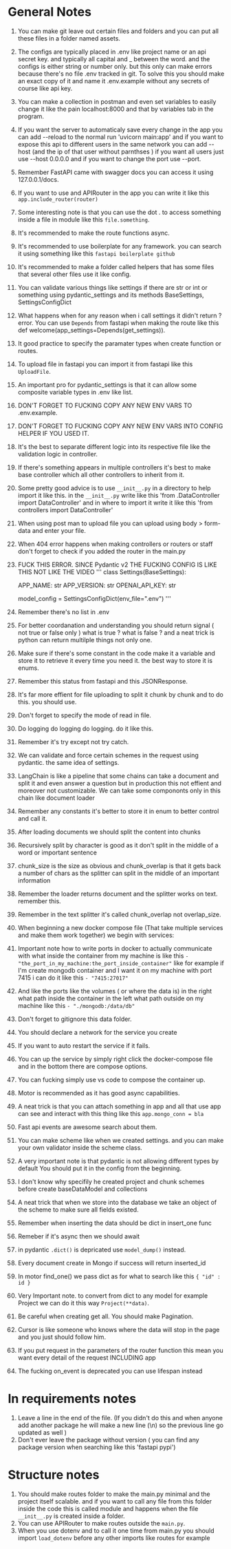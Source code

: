 # General Notes 
1. You can make git leave out certain files and folders and you can put all these files in a folder named assets.
2. The configs are typically placed in .env like project name or an api secret key. and typically all capital and _ between the word. and the configs is either string or number only.
but this only can make errors because there's no file .env tracked in git. To solve this you should make an exact copy of it and name it .env.example without any secrets of course like api key.
3. You can make a collection in postman and even set variables to easily change it like the pain localhost:8000 and that by variables tab in the program.
4. If you want the server to automaticaly save every change in the app you can add --reload to the normal run 'uvicorn main:app' and if you want to expose this api to different users in the same network you can add --host (and the ip of that user without parnthses ) if you want all users just use --host 0.0.0.0 and if you want to change the port use --port.
5. Remember FastAPI came with swagger docs you can access it using 127.0.0.1/docs.
6. If you want to use and APIRouter in the app you can write it like this `app.include_router(router)` 
7. Some interesting note is that you can use the dot . to access something inside a file in module like this `file.something`.
8. It's recommended to make the route functions async.
9. It's recommended to use boilerplate for any framework. you can search it using something like this `fastapi boilerplate github`
10. It's recommended to make a folder called helpers that has some files that several other files use it like config.
11. You can validate various things like settings if there are str or int or something using pydantic_settings and its methods BaseSettings, SettingsConfigDict
12. What happens when for any reason when i call settings it didn't return ? error. You can use `Depends` from fastapi when making the route like this def welcome(app_settings=Depends(get_settings)).
13. It good practice to specify the paramater types when create function or routes.
14. To upload file in fastapi you can import it from fastapi like this `UploadFile`.
15. An important pro for pydantic_settings is that it can allow some composite variable types in .env like list.
16. DON'T FORGET TO FUCKING COPY ANY NEW ENV VARS TO .env.example.
17. DON'T FORGET TO FUCKING COPY ANY NEW ENV VARS INTO CONFIG HELPER IF YOU USED IT.
18. It's the best to separate different logic into its respective file like the validation logic in controller.
19. If there's something appears in multiple controllers it's best to make base controller which all other controllers to inherit from it.
20. Some pretty good advice is to use `__init__.py` in a directory to help import it like this. in the `__init__.py` write like this 'from .DataController import DataController' and in where to import it write it like this 'from controllers import DataController'
21. When using post man to upload file you can upload using body > form-data and enter your file.
22. When 404 error happens when making controllers or routers or staff don't forget to check if you added the router in the main.py
23. FUCK THIS ERROR. SINCE Pydantic v2 THE FUCKING CONFIG IS LIKE THIS NOT LIKE THE VIDEO
''' class Settings(BaseSettings):

    APP_NAME: str
    APP_VERSION: str
    OPENAI_API_KEY: str

    model_config = SettingsConfigDict(env_file=".env")
'''
24. Remember there's no list in .env
25. For better coordanation and understanding you should return signal ( not true or false only ) what is true ? what is false ? and a neat trick is python can return multilple things not only one.
26. Make sure if there's some constant in the code make it a variable and store it to retrieve it every time you need it. the best way to store it is enums.
27. Remember this status from fastapi and this JSONResponse.
28. It's far more effient for file uploading to split it chunk by chunk and to do this. you should use.
29. Don't forget to specify the mode of read in file.
30. Do logging do logging do logging. do it like this. 
31. Remember it's try except not try catch.
32. We can validate and force certain schemes in the request using pydantic. the same idea of settings.
33. LangChain is like a pipeline that some chains can take a document and split it and even answer a question but in production this not effient and moreover not customizable. We can take some compononts only in this chain like document loader
34. Remember any constants it's better to store it in enum to better control and call it.
35. After loading documents we should split the content into chunks 
36. Recursively split by character is good as it don't split in the middle of a word or important sentence
37. chunk_size is the size as obvious and chunk_overlap is that it gets back a number of chars as the splitter can split in the middle of an important information
38. Remember the loader returns document and the splitter works on text. remember this.
39. Remember in the text splitter it's called chunk_overlap not overlap_size.
40. When beginning a new docker compose file (That take multiple services and make them work together) we begin with services:
41. Important note how to write ports in docker to actually communicate with what inside the container from my machine is like this `- "the_port_in_my_machine:the_port_inside_container"` like for example if I'm create mongodb container and I want it on my machine with port 7415 i can do it like this `- "7415:27017"`
42. And like the ports like the volumes ( or where the data is) in the right what path inside the container in the left what path outside on my machine like this 
`- "./mongodb:/data/db"`
43. Don't forget to gitignore this data folder.
44. You should declare a network for the service you create
45. If you want to auto restart the service if it fails.
46. You can up the service by simply right click the docker-compose file and in the bottom there are compose options.
47. You can fucking simply use vs code to compose the container up.
48. Motor is recommended as it has good async capabilities.
49. A neat trick is that you can attach something in app and all that use app can see and interact with this thing like this `app.mongo_conn = bla`
50. Fast api events are awesome search about them.
51. You can make scheme like when we created settings. and you can make your own validator inside the scheme class.
52. A very important note is that pydantic is not allowing different types by default You should put it in the config from the beginning.
53. I don't know why specifily he created project and chunk schemes before create baseDataModel and collections
54. A neat trick that when we store into the database we take an object of the scheme to make sure all fields existed.
55. Remember when inserting the data should be dict in insert_one func
56. Remeber if it's async then we should await
57. in pydantic `.dict()` is depricated use `model_dump()` instead.
58. Every document create in Mongo if success will return inserted_id
59. In motor find_one() we pass dict as for what to search like this `{ "id" : id }`
60. Very Important note. to convert from dict to any model for example Project we can do it this way `Project(**data)`.
61. Be careful when creating get all. You should make Pagination.
62. Cursor is like someone who knows where the data will stop in the page and you just should follow him.
63. If you put request in the parameters of the router function this mean you want every detail of the request INCLUDING app
64. The fucking on_event is deprecated you can use lifespan instead




# In requirements notes 
1. Leave a line in the end of the file. (If you didn't do this and when anyone add another package he will make a new line (\n) so the previous line go updated as well )
2. Don't ever leave the package without version ( you can find any package version when searching like this 'fastapi pypi')


# Structure notes
1. You should make routes folder to make the main.py minimal and the project itself scalable. and if you want to call any file from this folder inside the code this is called module and happens when the file `__init__.py` is created inside a folder.
2. You can use APIRouter to make routes outside the `main.py`.
3. When you use dotenv and to call it one time from main.py you should import `load_dotenv` before any other imports like routes for example